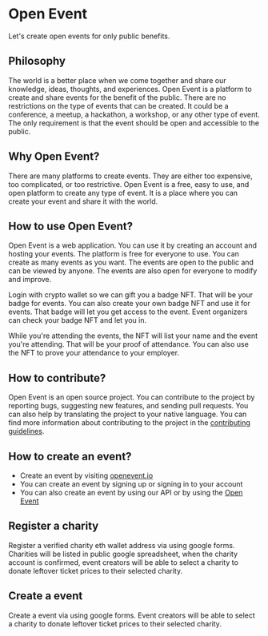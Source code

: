 # Open Event

Let's create open events for only public benefits.

## Philosophy

The world is a better place when we come together and share our knowledge, ideas, thoughts, and experiences. Open Event is a platform to create and share events for the benefit of the public. There are no restrictions on the type of events that can be created. It could be a conference, a meetup, a hackathon, a workshop, or any other type of event. The only requirement is that the event should be open and accessible to the public.

## Why Open Event?

There are many platforms to create events. They are either too expensive, too complicated, or too restrictive. Open Event is a free, easy to use, and open platform to create any type of event. It is a place where you can create your event and share it with the world.

## How to use Open Event?

Open Event is a web application. You can use it by creating an account and hosting your events. The platform is free for everyone to use. You can create as many events as you want. The events are open to the public and can be viewed by anyone. The events are also open for everyone to modify and improve.

Login with crypto wallet so we can gift you a badge NFT. That will be your badge for events. You can also create your own badge NFT and use it for events. That badge will let you get access to the event. Event organizers can check your badge NFT and let you in.

While you're attending the events, the NFT will list your name and the event you're attending. That will be your proof of attendance. You can also use the NFT to prove your attendance to your employer.


## How to contribute?

Open Event is an open source project. You can contribute to the project by reporting bugs, suggesting new features, and sending pull requests. You can also help by translating the project to your native language. You can find more information about contributing to the project in the [contributing guidelines](CONTRIBUTING.md).

## How to create an event?

- Create an event by visiting [openevent.io](https://openevent.io)
- You can create an event by signing up or signing in to your account
- You can also create an event by using our API or by using the [Open Event](#)

## Register a charity

Register a verified charity eth wallet address via using google forms.
Charities will be listed in public google spreadsheet, when the charity account is confirmed, event creators will be able to select a charity to donate leftover ticket prices to their selected charity.

## Create a event

Create a event via using google forms.
Event creators will be able to select a charity to donate leftover ticket prices to their selected charity.


